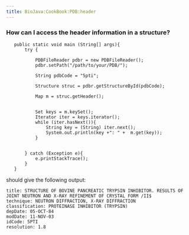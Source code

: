 ```yaml
---
title: BioJava:CookBook:PDB:header
---
```


### How can I access the header information in a structure?

<java>

`   public static void main (String[] args){`  
`       try {`  
`           `  
`           PDBFileReader pdbr = new PDBFileReader();          `  
`           pdbr.setPath("/path/to/your/PDB/");`  
`           `  
`           String pdbCode = "5pti";`  
`           `  
`           Structure struc = pdbr.getStructureById(pdbCode);`  
`         `  
`           Map m = struc.getHeader();`  
`                    `  
`           `  
`           Set keys = m.keySet();`  
`           Iterator iter = keys.iterator();`  
`           while (iter.hasNext()){`  
`               String key = (String) iter.next();`  
`               System.out.println(key +": " +  m.get(key));`  
`           }`  
`           `  
`           `  
`       } catch (Exception e){`  
`           e.printStackTrace();`  
`       }`  
`   }`

</java>

should give the following output:

    title: STRUCTURE OF BOVINE PANCREATIC TRYPSIN INHIBITOR. RESULTS OF JOINT NEUTRON AND X-RAY REFINEMENT OF CRYSTAL FORM /II$ 
    technique: NEUTRON DIFFRACTION, X-RAY DIFFRACTION 
    classification: PROTEINASE INHIBITOR (TRYPSIN)
    depDate: 05-OCT-84
    modDate: 11-NOV-03
    idCode: 5PTI
    resolution: 1.8
